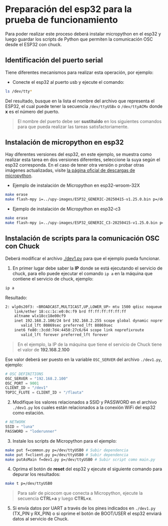 <!-- LTeX: enabled=true language=es -->
<!-- :set spell! -->
<!-- :MarkdownPreview -->
<!-- :GenTocMarked -->

# Preparación del esp32 para la prueba de funcionamiento

Para poder realizar este proceso deberá instalar micropython en el esp32 y luego guardar los scripts de Python que permiten la comunicación OSC desde el ESP32 con chuck.

## Identificación del puerto serial

Tiene diferentes mecanismos para realizar esta operación, por ejemplo:

* Conecte el esp32 al puerto usb y ejecute el comando:
```bash
ls /dev/tty*
```
Del resultado, busque en la lista el nombre del archivo que representa el ESP32, el cual puede tener
la secuencia `/dev/ttyUSBx` o `/dev/ttyACMx` donde **x** es el número del puerto.

> El nombre del puerto debe ser **sustituido** en los siguientes comandos para que pueda realizar las
> tareas satisfactoriamente.

## Instalación de micropython en esp32

Hay diferentes versiones del esp32, en este ejemplo, se muestra como realizar
esta tarea en dos versiones diferentes, seleccione la suya según el esp32
corresponda. En el caso de tener otra versión o probar otras imágenes
actualizadas, visite [la página oficial de descargas de
micropython](https://micropython.org/download/?port=esp32).

* Ejemplo de instalación de Micropython en esp32-wroom-32X

```bash
make erase
make flash-mpy i=../upy-images/ESP32_GENERIC-20250415-v1.25.0.bin p=/dev/ttyUSB0
```

* Ejemplo de instalación de Micropython en esp32-c3

```bash
make erase
make flash-mpy i=../upy-images/ESP32_GENERIC_C3-20250415-v1.25.0.bin p=/dev/ttyACM0
```

## Instalación de scripts para la comunicación OSC con Chuck

Deberá modificar el archivo [./dev1.py](./dev1.py) para que el ejemplo pueda funcionar.

1. En primer lugar debe saber la **IP** donde se está ejecutando el servicio de chuck,
para ello puede ejecutar el comando `ip a` en la máquina que contiene el servicio de chuck, ejemplo:

```bash
ip a
```
Resultado:
```bash
2: wlp0s20f3: <BROADCAST,MULTICAST,UP,LOWER_UP> mtu 1500 qdisc noqueue state UP group default qlen 1000
    link/ether 18:cc:1c:e0:0c:f9 brd ff:ff:ff:ff:ff:ff
    altname wlx18cc18e00cf9
    inet 192.168.2.100/24 brd 192.168.2.255 scope global dynamic noprefixroute wlp0s20f3
       valid_lft 80869sec preferred_lft 80869sec
    inet6 fe80::3cdd:7d4:4450:27c6/64 scope link noprefixroute 
       valid_lft forever preferred_lft forever
```

> En el ejemplo, la IP de la máquina que tiene el servicio de Chuck tiene el valor de **192.168.2.100**

Ese valor deberá ser puesto en la variable `OSC_SERVER` del archivo `./dev1.py`, ejemplo:

```py
# OSC DEFINITIONS
OSC_SERVER = "192.168.2.100"
OSC_PORT = 9001
CLIENT_ID = "/dev1"
TOPIC_FLUTE = CLIENT_ID + "/flauta"
```

2. Modifique los valores relacionados a SSID y PASSWORD en el archivo `./dev1.py` los cuales
están relacionados a la conexión WiFi del esp32 como estación.

```py
# NETWORK
SSID = "luna"
PASSWORD = "loderunner"
```

3. Instale los scripts de Micropython para el ejemplo:

```bash
make put f=common.py p=/dev/ttyUSB0 # Subir dependencia
make put f=client.py p=/dev/ttyUSB0 # Subir dependencia
make putAsMain f=dev1.py p=/dev/ttyUSB0 # Subir script como main.py
```

4. Oprima el botón de **reset** del esp32 y ejecute el siguiente comando para depurar los resultados:

```bash
make t p=/dev/ttyUSB0
```
> Para salir de picocom que conecta a Micropython, ejecute la secuencia **CTRL+a** y luego **CTRL+x**.

5. Si envía datos por UART a través de los pines indicados en `./dev1.py`
   (TX_PIN y RX_PIN) o si oprime el botón de BOOT/USER el esp32 enviará datos al
servicio de Chuck.
